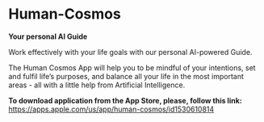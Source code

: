 # Human-Cosmos
**Your personal AI Guide**

Work effectively with your life goals with our personal AI-powered Guide.

The Human Cosmos App will help you to be mindful of your intentions, set and fulfil life’s purposes, and balance all your life in the most important areas - all with a little help from Artificial Intelligence.

**To download application from the App Store, please, follow this link:**
https://apps.apple.com/us/app/human-cosmos/id1530610814


